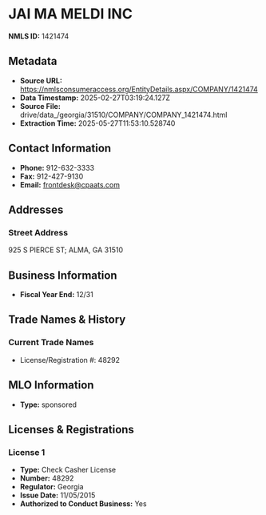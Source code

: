 # JAI MA MELDI INC

**NMLS ID:** 1421474

## Metadata
- **Source URL:** https://nmlsconsumeraccess.org/EntityDetails.aspx/COMPANY/1421474
- **Data Timestamp:** 2025-02-27T03:19:24.127Z
- **Source File:** drive/data_/georgia/31510/COMPANY/COMPANY_1421474.html
- **Extraction Time:** 2025-05-27T11:53:10.528740

## Contact Information
- **Phone:** 912-632-3333
- **Fax:** 912-427-9130
- **Email:** frontdesk@cpaats.com

## Addresses
### Street Address
925 S PIERCE ST; ALMA, GA 31510

## Business Information
- **Fiscal Year End:** 12/31

## Trade Names & History
### Current Trade Names
- License/Registration #: 48292

## MLO Information
- **Type:** sponsored

## Licenses & Registrations

### License 1
- **Type:** Check Casher License
- **Number:** 48292
- **Regulator:** Georgia
- **Issue Date:** 11/05/2015
- **Authorized to Conduct Business:** Yes

